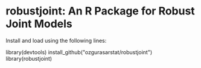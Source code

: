 # robustjoint: An R Package for Robust Joint Models

Install and load using the following lines:

library(devtools)
install_github("ozgurasarstat/robustjoint")
library(robustjoint)